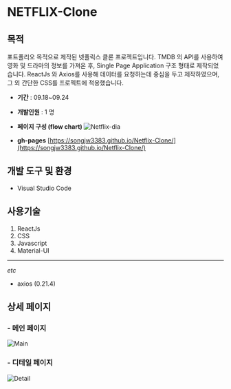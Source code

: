# NETFLIX-Clone
## 목적
포트폴리오 목적으로 제작된 넷플릭스 클론 프로젝트입니다.
TMDB 의 API를 사용하여 영화 및 드라마의 정보를 가져온 후, Single Page Application 구조 형태로 제작되었습니다.
ReactJs 와 Axios를 사용해 데이터를 요청하는데 중심을 두고 제작하였으며, 그 외 간단한 CSS를 프로젝트에 적용했습니다.

- **기간** :
09.18~09.24

- **개발인원** :
1 명

- **페이지 구성 (flow chart)** 
![Netflix-dia](https://user-images.githubusercontent.com/56250064/134764391-7a0899b7-bb68-441d-8f75-30f9344943be.png)

- **gh-pages**
[https://songjw3383.github.io/Netflix-Clone/](https://songjw3383.github.io/Netflix-Clone/)

## 개발 도구 및 환경
- Visual Studio Code

## 사용기술
1. ReactJs
2. CSS
3. Javascript
4. Material-UI

<hr/>

*etc* 
- axios (0.21.4)

## 상세 페이지 
### - 메인 페이지
![Main](https://user-images.githubusercontent.com/56250064/134764639-ca7f3beb-49d3-41f2-af9b-ca3f105b34a0.png)

### - 디테일 페이지
![Detail](https://user-images.githubusercontent.com/56250064/134764654-9f02bcf2-d5c9-4017-9fc5-d5b79fa37e21.png)
